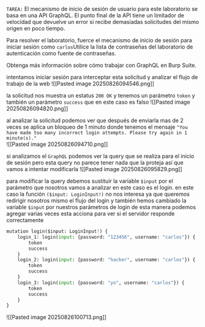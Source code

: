 `TAREA:` El mecanismo de inicio de sesión de usuario para este laboratorio se basa en una API GraphQL. El punto final de la API tiene un limitador de velocidad que devuelve un error si recibe demasiadas solicitudes del mismo origen en poco tiempo.

Para resolver el laboratorio, fuerce el mecanismo de inicio de sesión para iniciar sesión como `carlos`Utilice la lista de contraseñas del laboratorio de autenticación como fuente de contraseñas.

Obtenga más información sobre cómo trabajar con GraphQL en Burp Suite.

intentamos iniciar sesión para interceptar esta solicitud y analizar el flujo de trabajo de la web
![[Pasted image 20250826094546.png]]

la solicitud nos muestra un estatus `200 OK` y tenemos un parámetro `token` y también un parámetro `success` que en este caso es falso
![[Pasted image 20250826094820.png]]

al analizar la solicitud podemos ver que después de enviarla mas de  2 veces se aplica un bloqueo de 1 minuto donde tenemos el mensaje `"You have made too many incorrect login attempts. Please try again in 1 minute(s)."`  
![[Pasted image 20250826094710.png]]

si analizamos el `GraphQL` podemos ver la query que se realiza para el inicio de sesión pero esta query no parece tener nada que la proteja así que vamos a intentar modificarla
![[Pasted image 20250826095829.png]]

para modificar la query debemos sustituir la variable `$input` por el parámetro que nosotros vamos a analizar en este caso es el login. en este caso la función `($input: LoginInput!)` no nos interesa ya que queremos redirigir nosotros mismo el flujo del login y también hemos cambiado la variable `$input` por nuestros parámetros de login de esta manera podemos agregar varias veces esta acciona para ver si el servidor responde correctamente

```python
mutation login($input: LoginInput!) {
    login_1: login(input: {password: "123456", username: "carlos"}) {
        token
        success
    }
    login_2: login(input: {password: "hacker", username: "carlos"}) {
        token
        success
    }
    login_3: login(input: {password: "yo", username: "carlos"}) {
        token
        success
    }
}
```

![[Pasted image 20250826100713.png]]